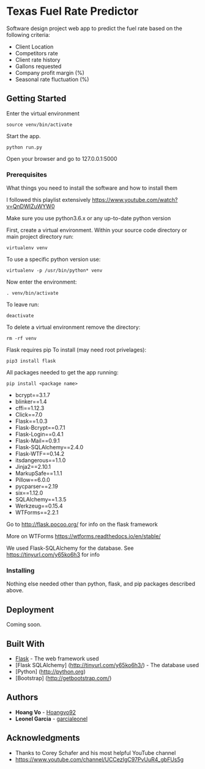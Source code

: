 
# Texas Fuel Rate Predictor

Software design project web app to predict the fuel rate based on the following criteria:
- Client Location
- Competitors rate
- Client rate history
- Gallons requested
- Company profit margin (%)
- Seasonal rate fluctuation (%)


## Getting Started

Enter the virtual environment
```
source venv/bin/activate
```
Start the app.
```
python run.py
```

Open your browser and go to 127.0.0.1:5000

### Prerequisites

What things you need to install the software and how to install them

I followed this playlist extensively 
https://www.youtube.com/watch?v=QnDWIZuWYW0

Make sure you use python3.6.x or any up-to-date python version

First, create a virtual environment.
Within your source code directory or main project directory run:
```
virtualenv venv
```

To use a specific python version use:

```
virtualenv -p /usr/bin/python* venv
```

Now enter the environment:

```
. venv/bin/activate
```

To leave run:

```
deactivate
```

To delete a virtual environment remove the directory:

```
rm -rf venv
```

Flask requires pip To install (may need root privelages):

```
pip3 install flask
```

All packages needed to get the app running:

```
pip install <package name>
```
- bcrypt==3.1.7
- blinker==1.4
- cffi==1.12.3
- Click==7.0
- Flask==1.0.3
- Flask-Bcrypt==0.7.1
- Flask-Login==0.4.1
- Flask-Mail==0.9.1
- Flask-SQLAlchemy==2.4.0
- Flask-WTF==0.14.2
- itsdangerous==1.1.0
- Jinja2==2.10.1
- MarkupSafe==1.1.1
- Pillow==6.0.0
- pycparser==2.19
- six==1.12.0
- SQLAlchemy==1.3.5
- Werkzeug==0.15.4
- WTForms==2.2.1

Go to http://flask.pocoo.org/ for info on the flask framework

More on WTForms
https://wtforms.readthedocs.io/en/stable/

We used Flask-SQLAlchemy for the database. 
See https://tinyurl.com/y65ko6h3 for info

### Installing

Nothing else needed other than python, flask, and pip packages described above.

## Deployment

Coming soon.

## Built With

* [Flask](http://flask.pocoo.org/) - The web framework used
* [Flask SQLAlchemy] (http://tinyurl.com/y65ko6h3/) - The database used
* [Python] (http://python.org)
* [Bootstrap] (http://getbootstrap.com/)

## Authors

* **Hoang Vo** - [Hoangvo92](https://github.com/Hoangvo92)
* **Leonel Garcia** - [garcialeonel](https://github.com/garcialeonel)

## Acknowledgments

* Thanks to Corey Schafer and his most helpful YouTube channel 
* https://www.youtube.com/channel/UCCezIgC97PvUuR4_gbFUs5g
